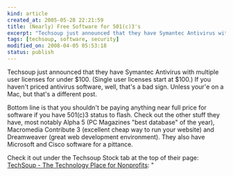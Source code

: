 ```yaml
--- 
kind: article
created_at: 2005-05-28 22:21:59
title: (Nearly) Free Software for 501(c)3's
excerpt: "Techsoup just announced that they have Symantec Antivirus with multiple user licenses for under $100."
tags: [techsoup, software, security]
modified_on: 2008-04-05 05:53:18
status: publish
---
```


Techsoup just announced that they have Symantec Antivirus with multiple user licenses for under $100. (Single user licenses start at $100.) If you haven't priced antivirus software, well, that's a bad sign. Unless your'e on a Mac, but that's a different post. 

Bottom line is that you shouldn't be paying anything near full price for software if you have 501(c)3 status to flash. Check out the other stuff they have, most notably Alpha 5 (PC Magazines "best database" of the year), Macromedia Contribute 3 (excellent cheap way to run your website) and Dreamweaver (great web development environment). They also have Microsoft and Cisco software for a pittance. 

Check it out under the Techsoup Stock tab at the top of their page:
<a href="http://www.techsoup.org/index.cfm?cg=header_tss&amp;sg=home">TechSoup - The Technology Place for Nonprofits</a>: " <div style="clear:both; padding-bottom: 0.25em;"></div>